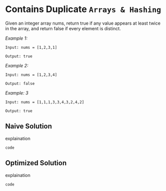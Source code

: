 # Contains Duplicate `Arrays & Hashing`

Given an integer array nums, return true if any value appears at least twice in the array, and return false if every element is distinct.

*Example 1:*

```
Input: nums = [1,2,3,1]

Output: true
```

*Example 2:*

```
Input: nums = [1,2,3,4]

Output: false
```

*Example: 3*

```
Input: nums = [1,1,1,3,3,4,3,2,4,2]

Output: true
```

## Naive Solution

explaination

`code`

## Optimized Solution

explaination

`code`
